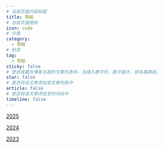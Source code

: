 ```yaml
---
# 当前页面内容标题
title: 导航
# 当前页面图标
icon: code
# 分类
category:
  - 导航
# 标签
tag:
  - 导航
sticky: false
# 是否收藏在博客主题的文章列表中，当填入数字时，数字越大，排名越靠前。
star: false
# 是否将该文章添加至文章列表中
article: false
# 是否将该文章添加至时间线中
timeline: false
---
```

[2025](./2025/README.md)

[2024](./2024/README.md)

[2023](./2023/README.md)




